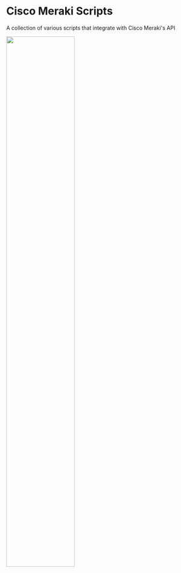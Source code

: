 # Cisco Meraki Scripts
 A collection of various scripts that integrate with Cisco Meraki's API

<img src="https://i.imgur.com/fgyNjBU.jpg" width=60%>
